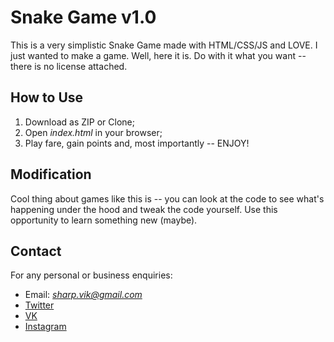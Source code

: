 # Snake Game v1.0

This is a very simplistic Snake Game made with HTML/CSS/JS and LOVE. I just wanted to make a game. Well, here it is. Do with it what you want -- there is no license attached. 

## How to Use

1. Download as ZIP or Clone;
2. Open *index.html* in your browser;
3. Play fare, gain points and, most importantly -- ENJOY!

## Modification

Cool thing about games like this is -- you can look at the code to see what's happening under the hood and tweak the code yourself. Use this opportunity to learn something new (maybe). 

## Contact

For any personal or business enquiries:

+ Email: *sharp.vik@gmail.com*
+ [Twitter](https://twitter.com/sharp_vik)
+ [VK](https://vk.com/perigrinus)
+ [Instagram](https://www.instagram.com/viktooooor)